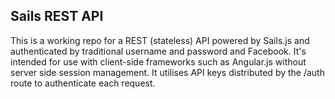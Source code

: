 ## Sails REST API
This is a working repo for a REST (stateless) API powered by Sails.js and authenticated by traditional username and password and Facebook. It's intended for use with client-side frameworks such as Angular.js without server side session management. It utilises API keys distributed by the /auth route to authenticate each request.  